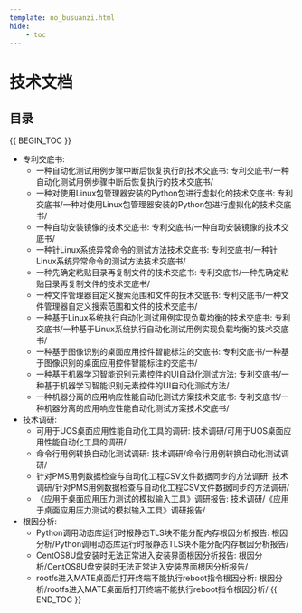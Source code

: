 ```yaml
---
template: no_busuanzi.html
hide:
    - toc
---
```


# 技术文档

## 目录

{{ BEGIN_TOC }}
- 专利交底书:
  - 一种自动化测试用例步骤中断后恢复执行的技术交底书: 专利交底书/一种自动化测试用例步骤中断后恢复执行的技术交底书/
  - 一种对使用Linux包管理器安装的Python包进行虚拟化的技术交底书: 专利交底书/一种对使用Linux包管理器安装的Python包进行虚拟化的技术交底书/
  - 一种自动安装镜像的技术交底书: 专利交底书/一种自动安装镜像的技术交底书/
  - 一种针Linux系统异常命令的测试方法技术交底书: 专利交底书/一种针Linux系统异常命令的测试方法技术交底书/
  - 一种先确定粘贴目录再复制文件的技术交底书: 专利交底书/一种先确定粘贴目录再复制文件的技术交底书/
  - 一种文件管理器自定义搜索范围和文件的技术交底书: 专利交底书/一种文件管理器自定义搜索范围和文件的技术交底书/
  - 一种基于Linux系统执行自动化测试用例实现负载均衡的技术交底书: 专利交底书/一种基于Linux系统执行自动化测试用例实现负载均衡的技术交底书/
  - 一种基于图像识别的桌面应用控件智能标注的交底书: 专利交底书/一种基于图像识别的桌面应用控件智能标注的交底书/
  - 一种基于机器学习智能识别元素控件的UI自动化测试方法: 专利交底书/一种基于机器学习智能识别元素控件的UI自动化测试方法/
  - 一种机器分离的应用响应性能自动化测试方案技术交底书: 专利交底书/一种机器分离的应用响应性能自动化测试方案技术交底书/
- 技术调研:
  - 可用于UOS桌面应用性能自动化工具的调研: 技术调研/可用于UOS桌面应用性能自动化工具的调研/
  - 命令行用例转换自动化测试调研: 技术调研/命令行用例转换自动化测试调研/
  - 针对PMS用例数据检查与自动化工程CSV文件数据同步的方法调研: 技术调研/针对PMS用例数据检查与自动化工程CSV文件数据同步的方法调研/
  - 《应用于桌面应用压力测试的模拟输入工具》调研报告: 技术调研/《应用于桌面应用压力测试的模拟输入工具》调研报告/
- 根因分析:
  - Python调用动态库运行时报静态TLS块不能分配内存根因分析报告: 根因分析/Python调用动态库运行时报静态TLS块不能分配内存根因分析报告/
  - CentOS8U盘安装时无法正常进入安装界面根因分析报告: 根因分析/CentOS8U盘安装时无法正常进入安装界面根因分析报告/
  - rootfs进入MATE桌面后打开终端不能执行reboot指令根因分析: 根因分析/rootfs进入MATE桌面后打开终端不能执行reboot指令根因分析/
{{ END_TOC }}